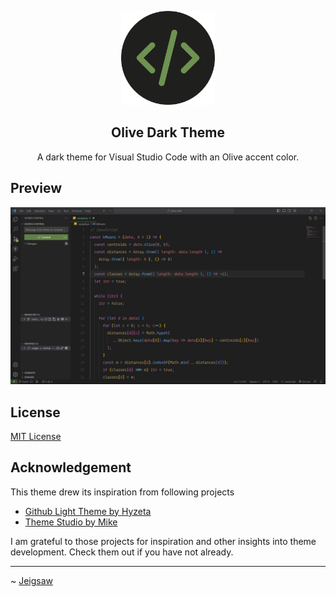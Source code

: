 <p align="center">
  <img src="https://raw.githubusercontent.com/Jeigsaw/olive-dark-theme/main/assets/ico.png" alt="Olive Dark Theme logo" width="150">
</p>

<h2 align="center">Olive Dark Theme</h2>

<p align="center">
  A dark theme for Visual Studio Code with an Olive accent color.
</p>


## Preview
![Olive Dark Theme Preview](assets/dark-preview.jpg)


## License
[MIT License](LICENSE)

## Acknowledgement
This theme drew its inspiration from following projects
- [Github Light Theme by Hyzeta](https://marketplace.visualstudio.com/items?itemName=Hyzeta.vscode-theme-github-light)
- [Theme Studio by Mike](https://themes.vscode.one/)
  
I am grateful to those projects for inspiration and other insights into theme development. Check them out if you have not already.

----------------------------------------
~ [Jeigsaw](https://jeigsaw.github.io)






